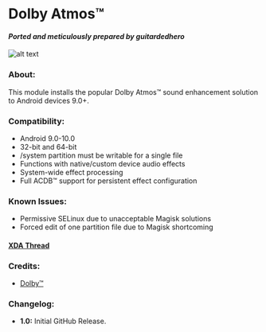 # Dolby Atmos™

#### *Ported and meticulously prepared by guitardedhero*

![alt text](https://images.app.goo.gl/usJuB6acg1VTcH4N6)

### About:
This module installs the popular Dolby Atmos™ sound enhancement solution to Android devices 9.0+.

### Compatibility:
 - Android 9.0-10.0
 - 32-bit and 64-bit
 - /system partition must be writable for a single file
 - Functions with native/custom device audio effects
 - System-wide effect processing
 - Full ACDB™ support for persistent effect configuration
 
### Known Issues:
 - Permissive SELinux due to unacceptable Magisk solutions
 - Forced edit of one partition file due to Magisk shortcoming
 
#### [XDA Thread](https://forum.xda-developers.com/android/software/app-dolby-atmos-axon-7-oreo-port-t3740508)
 
### Credits:
 - [Dolby™](https://www.dolby.com)

### Changelog:
 - **1.0:** Initial GitHub Release.